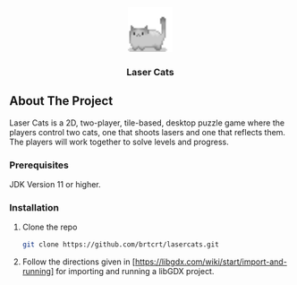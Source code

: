 <!-- PROJECT LOGO -->
<br />
<div align="center">
  <a href="https://github.com/brtcrt/lasercats/tree/main">
    <img src="assets/Cat.png" alt="Logo" width="80" height="80">
  </a>

<h3 align="center">Laser Cats</h3>
</div>


<!-- ABOUT THE PROJECT -->
## About The Project

Laser Cats is a 2D, two-player, tile-based, desktop puzzle game where the players control two cats, one that shoots lasers and one that reflects them. The players will work together to solve levels and progress.


### Prerequisites

JDK Version 11 or higher.


### Installation

1. Clone the repo

   ```sh
   git clone https://github.com/brtcrt/lasercats.git
   ```
   
2. Follow the directions given in [https://libgdx.com/wiki/start/import-and-running] for importing and running a libGDX project. 
